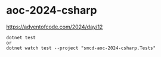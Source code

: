 # aoc-2024-csharp

https://adventofcode.com/2024/day/12
```
dotnet test
or
dotnet watch test --project "smcd-aoc-2024-csharp.Tests"
```
